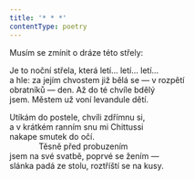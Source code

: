 ```yaml
---
title: '* * *'
contentType: poetry
---
```


<section>

Musím se zmínit o dráze této střely:

Je to noční střela, která letí… letí… letí…  
a hle: za jejím chvostem již bělá se — v rozpětí  
obratníků — den. Až do té chvíle bdělý  
jsem. Městem už voní levandule dětí.

Utíkám do postele, chvíli zdřímnu si,  
a v krátkém ranním snu mi Chittussi  
nakape smutek do očí.  
             Těsně před probuzením  
jsem na své svatbě, poprvé se žením —  
slánka padá ze stolu, roztříští se na kusy.

</section>
